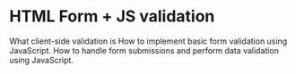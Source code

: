  # HTML Form + JS validation
 What client-side validation is
How to implement basic form validation using JavaScript.
How to handle form submissions and perform data validation using JavaScript.